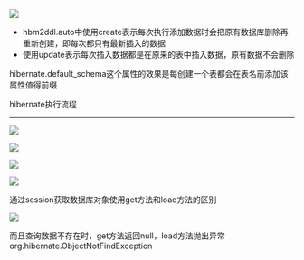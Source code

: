 ![](https://img3.mukewang.com/5a41ac900001c16d12800720.jpg)

- hbm2ddl.auto中使用create表示每次执行添加数据时会把原有数据库删除再重新创建，即每次都只有最新插入的数据
- 使用update表示每次插入数据都是在原来的表中插入数据，原有数据不会删除

hibernate.default_schema这个属性的效果是每创建一个表都会在表名前添加该属性值得前缀

hibernate执行流程
<hr/>

![](https://img4.mukewang.com/5a41af00000131a612800720.jpg)

![](https://img3.mukewang.com/5a41b12400010e4b12800720.jpg)

![](https://img1.mukewang.com/5a41b3f3000132f212800720.jpg)

![](https://img4.mukewang.com/5a41b6dc0001c27812800720.jpg)

通过session获取数据库对象使用get方法和load方法的区别

![](https://img2.mukewang.com/5a4244a80001efab12800720.jpg)

而且查询数据不存在时，get方法返回null，load方法抛出异常org.hibernate.ObjectNotFindException
